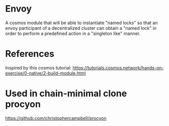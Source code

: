 
# Envoy

A cosmos module that will be able to instantiate "named locks" so that an envoy participant of a decentralized cluster can obtain a "named lock" in order to perform a predefined action in a "singleton like" manner.

# References

Inspired by this cosmos tutorial: https://tutorials.cosmos.network/hands-on-exercise/0-native/2-build-module.html

# Used in chain-minimal clone procyon

https://github.com/christophercampbell/procyon


